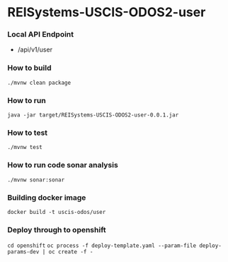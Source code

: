 # REISystems-USCIS-ODOS2-user 

### Local API Endpoint
 - /api/v1/user

### How to build
`./mvnw clean package`

### How to run
`java -jar target/REISystems-USCIS-ODOS2-user-0.0.1.jar`

### How to test
`./mvnw test`

### How to run code sonar analysis 
`./mvnw sonar:sonar`

### Building docker image
`docker build -t uscis-odos/user`

### Deploy through to openshift
`cd openshift`
`oc process -f deploy-template.yaml --param-file deploy-params-dev | oc create -f -`
